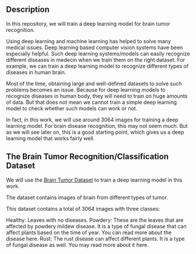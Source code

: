<Deep-Hybrid-Learning-for-Brain-Tumor-Classification>

## Description

In this repository, we will train a deep learning model for brain tumor recognition.

Using deep learning and machine learning has helped to solve many medical issues. Deep learning based computer vision systems have been especially helpful. Such deep learning systems/models can easily recognize different diseases in medecin when we train them on the right dataset. For example, we can train a deep learning model to recognize different types of diseases in human brain.

Most of the time, obtaining large and well-defined datasets to solve such problems becomes an issue. Because for deep learning models to recognize diseases in human body, they will need to train on huge amounts of data. But that does not mean we cannot train a simple deep learning model to check whether such models can work or not.

In fact, in this work, we will use around 3064 images for training a deep learning model. For brain disease recognition, this may not seem much. But as we will see later on, this is a good starting point, which gives us a deep learning model that works fairly well.

## The Brain Tumor Recognition/Classification Dataset
  
  We will use the [Brain Tumor Dataset](https://www.contributor-covenant.org/) to train a deep learning model in this work.

The dataset contains images of brain from different types of tumor.

This dataset contains a total of 3064 images with three classes:

Healthy: Leaves with no diseases.
Powdery: These are the leaves that are affected by powdery mildew disease. It is a type of fungal disease that can affect plants based on the time of year. You can read more about the disease here.
Rust: The rust disease can affect different plants. It is a type of fungal disease as well. You may read more about it here.
  
 
  

